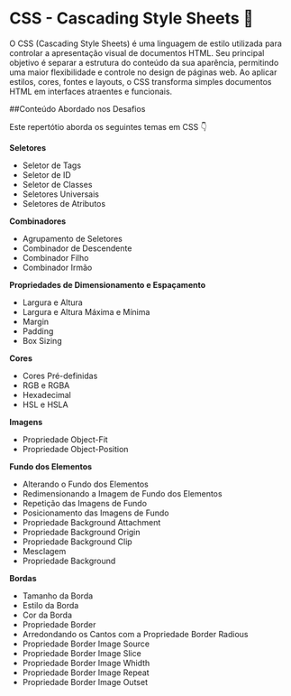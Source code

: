 # CSS - Cascading Style Sheets 👏 

<p>O CSS (Cascading Style Sheets) é uma linguagem de estilo utilizada para controlar a apresentação visual de documentos HTML. Seu principal objetivo é separar a estrutura do conteúdo da sua aparência, permitindo uma maior flexibilidade e controle no design de páginas web. Ao aplicar estilos, cores, fontes e layouts, o CSS transforma simples documentos HTML em interfaces atraentes e funcionais.</p>

##Conteúdo Abordado nos Desafios

<p>Este repertótio aborda os seguintes temas em CSS 👇

<div>
<p><strong>Seletores</strong></p>
<ul>
<li>Seletor de Tags</li>
<li>Seletor de ID</li>
<li>Seletor de Classes</li>
<li>Seletores Universais</li>
<li>Seletores de Atributos</li>
</ul>
</div>

<div>
<p><strong>Combinadores</strong></p>
<ul>
<li>Agrupamento de Seletores</li>
<li>Combinador de Descendente</li>
<li>Combinador Filho</li>
<li>Combinador Irmão</li>
</ul>
</div>

<div>
<p><strong>Propriedades de Dimensionamento e Espaçamento</strong></p>
<ul>
<li>Largura e Altura</li>
<li>Largura e Altura Máxima e Mínima</li>
<li>Margin</li>
<li>Padding</li>
<li>Box Sizing</li>
</ul>
</div>

<div>
<p><strong>Cores</strong></p>
<ul>
<li>Cores Pré-definidas</li>
<li>RGB e RGBA</li>
<li>Hexadecimal</li>
<li>HSL e HSLA</li>
</ul>
</div>

<div>
<p><strong>Imagens</strong></p>
<ul>
<li>Propriedade Object-Fit</li>
<li>Propriedade Object-Position</li>
</ul>
</div>

<div>
<p><strong>Fundo dos Elementos</strong></p>
<ul>
<li>Alterando o Fundo dos Elementos</li>
<li>Redimensionando a Imagem de Fundo dos Elementos</li>
<li>Repetição das Imagens de Fundo</li>
<li>Posicionamento das Imagens de Fundo</li>
<li>Propriedade Background Attachment</li>
<li>Propriedade Background Origin</li>
<li>Propriedade Background Clip</li>
<li>Mesclagem</li>
<li>Propriedade Background</li>
</ul>
</div>

<div>
<p><strong> Bordas</strong></p>
<ul>
<li>Tamanho da Borda</li>
<li>Estilo da Borda</li>
<li>Cor da Borda</li>
<li>Propriedade Border</li>
<li>Arredondando os Cantos com a Propriedade Border Radious</li>
<li>Propriedade Border Image Source</li>
<li>Propriedade Border Image Slice</li>
<li>Propriedade Border Image Whidth</li>
<li>Propriedade Border Image Repeat</li>
<li>Propriedade Border Image Outset</li>
</ul>
</div>





</p>
